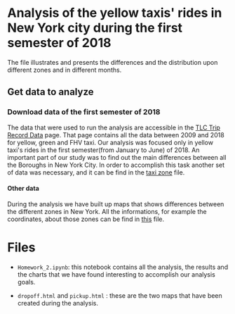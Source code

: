 # Analysis of the yellow taxis' rides in New York city during the first semester of 2018
The file illustrates and presents the differences and the distribution upon different zones and in different months.   

## Get data to analyze

### Download data of the first semester of 2018
The data that were used to run the analysis are accessible in the [TLC Trip Record Data](http://www.nyc.gov/html/tlc/html/about/trip_record_data.shtml) page. That page contains all the data between 2009 and 2018 for yellow, green and FHV taxi. 
Our analysis was focused only in yellow taxi's rides in the first semester(from January to June) of 2018. 
An important part of our study was to find out the main differences between all the Boroughs in New York City. In order to accomplish this task another set of data was necessary, and it can be find in the [taxi zone](https://github.com/CriMenghini/ADM-2018/blob/master/Homework_2/taxi_zone_lookup.csv) file. 

#### Other data
During the analysis we have built up maps that shows differences between the different zones in New York. All the informations, for example the coordinates, about those zones can be find in [this](https://github.com/CriMenghini/ADM-2018/blob/master/Homework_2/taxi_zones.json) file.

# Files

* `Homework_2.ipynb`: this notebook contains all the analysis, the results and the charts that we have found interesting to accomplish our analysis goals.

* `dropoff.html` and `pickup.html` : these are the two maps that have been created during the analysis. 


